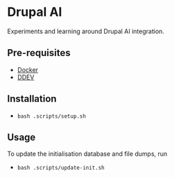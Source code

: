 # Drupal AI

Experiments and learning around Drupal AI integration.

## Pre-requisites
- [Docker](https://ddev.readthedocs.io/en/stable/users/install/docker-installation/)
- [DDEV](https://ddev.readthedocs.io/en/stable/)

## Installation
- `bash .scripts/setup.sh`

## Usage
To update the initialisation database and file dumps, run
- `bash .scripts/update-init.sh`
